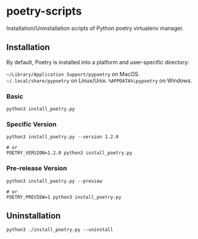 # poetry-scripts
Installation/Uninstallation scripts of Python poetry virtualenv manager.

## Installation

By default, Poetry is installed into a platform and user-specific directory:

`~/Library/Application Support/pypoetry` on MacOS.
`~/.local/share/pypoetry` on Linux/Unix.
`%APPDATA%\pypoetry` on Windows.

### Basic
```shell
python3 install_poetry.py
```

### Specific Version
```shell
python3 install_poetry.py --version 1.2.0

# or
POETRY_VERSION=1.2.0 python3 install_poetry.py
```

### Pre-release Version
```shell
python3 install_poetry.py --preview

# or
POETRY_PREVIEW=1 python3 install_poetry.py
```

## Uninstallation

```shell
python3 ./install_poetry.py --uninstall
```